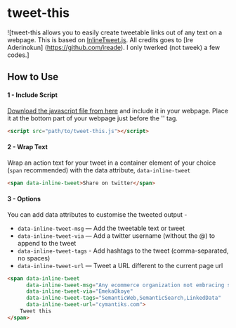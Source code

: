 # tweet-this

![tweet-this allows you to easily create tweetable links out of any text on a webpage. This is based on [InlineTweet.js](http://ireade.github.io/inlinetweetjs/). All credits goes to [Ire Aderinokun] (https://github.com/ireade). I only twerked (not tweek) a few codes.]



## How to Use


#### 1 - Include Script

[Download the javascript file from here](https://github.com/emekaokoye/tweet-this/blob/master/src/tweet-this.js) and include it in your webpage. Place it at the bottom part of your webpage just before the '</body>' tag.

```html
<script src="path/to/tweet-this.js"></script>
```


#### 2 - Wrap Text

Wrap an action text for your tweet in a container element of your choice (`span` recommended) with the data attribute, `data-inline-tweet`


```html
<span data-inline-tweet>Share on twitter</span>
```


#### 3 - Options

You can add data attributes to customise the tweeted output -

- `data-inline-tweet-msg` — Add the tweetable text or tweet
- `data-inline-tweet-via` — Add a twitter username (without the @) to append to the tweet
- `data-inline-tweet-tags` - Add hashtags to the tweet (comma-separated, no spaces)
- `data-inline-tweet-url` — Tweet a URL different to the current page url

```html
<span data-inline-tweet       
	  data-inline-tweet-msg="Any ecommerce organization not embracing semantic search has itself to blame"   
	  data-inline-tweet-via="EmekaOkoye"   
	  data-inline-tweet-tags="SemanticWeb,SemanticSearch,LinkedData"    
	  data-inline-tweet-url="cymantiks.com">   
	Tweet this 
</span>
```
